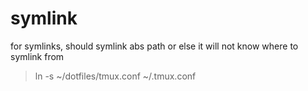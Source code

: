 # symlink

for symlinks, should symlink abs path or else it will not know where to symlink from

> ln -s ~/dotfiles/tmux.conf ~/.tmux.conf
